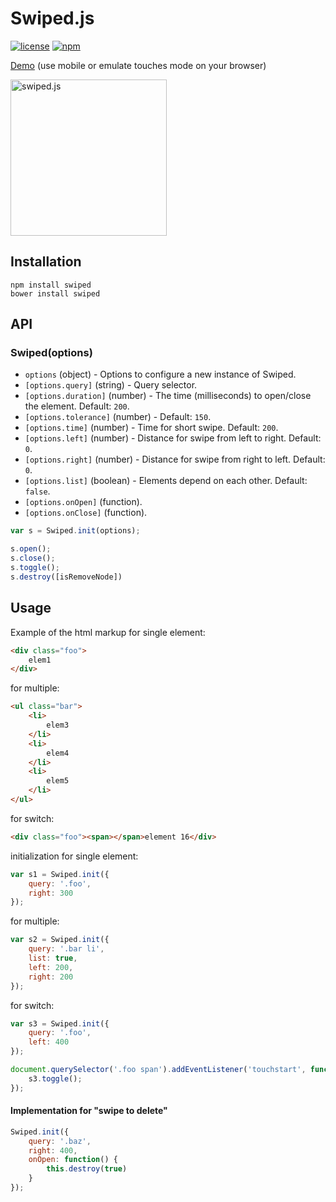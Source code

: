 # Swiped.js
[![license](http://img.shields.io/badge/license-MIT-blue.svg?style=flat)](https://raw.githubusercontent.com/mishk0/Swiped/master/LICENSE)
[![npm](http://img.shields.io/npm/v/swiped.svg?style=flat)](https://www.npmjs.com/package/swiped)


[Demo](http://mishk0.github.io/swiped/) (use mobile or emulate touches mode on your browser)

<img src="https://i.imgur.com/IyOYCJI.gif" width="250" alt="swiped.js">

## Installation

```
npm install swiped
bower install swiped
```

## API

### Swiped(options)

- `options` (object) - Options to configure a new instance of Swiped.
- `[options.query]` (string) - Query selector.
- `[options.duration]` (number) - The time (milliseconds) to open/close the element. Default: `200`.
- `[options.tolerance]` (number) - Default: `150`.
- `[options.time]` (number) - Time for short swipe. Default: `200`.
- `[options.left]` (number) - Distance for swipe from left to right. Default: `0`.
- `[options.right]` (number) - Distance for swipe from right to left. Default: `0`.
- `[options.list]` (boolean) - Elements depend on each other. Default: `false`.
- `[options.onOpen]` (function).
- `[options.onClose]` (function).


```js
var s = Swiped.init(options);

s.open();
s.close();
s.toggle();
s.destroy([isRemoveNode])
```

## Usage

Example of the html markup for single element:
```html
<div class="foo">
    elem1
</div>
```
for multiple:
```html
<ul class="bar">
    <li>
        elem3
    </li>
    <li>
        elem4
    </li>
    <li>
        elem5
    </li>
</ul>
```
for switch:
```html
<div class="foo"><span></span>element 16</div>
```

initialization for single element:
```js
var s1 = Swiped.init({
    query: '.foo',
    right: 300
});
```
for multiple:
```js
var s2 = Swiped.init({
    query: '.bar li',
    list: true,
    left: 200,
    right: 200
});
```

for switch:
```js
var s3 = Swiped.init({
    query: '.foo',
    left: 400
});

document.querySelector('.foo span').addEventListener('touchstart', function() {
    s3.toggle();
});
```

#### Implementation for "swipe to delete"

```js
Swiped.init({
    query: '.baz',
    right: 400,
    onOpen: function() {
        this.destroy(true)
    }
});
```
